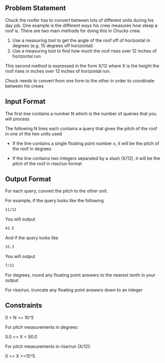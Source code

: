 ## Problem Statement

Chuck the roofer has to convert between lots of different units during his day job. One example is the different ways his crew measures how steep a roof is. There are two main methods for doing this in Chucks crew.

1. Use a measuring tool to get the angle of the roof off of horizontal in degrees (e.g. 15 degrees off horizontal)
2. Use a measuring tool to find how much the roof rises over 12 inches of horizontal run

This second method is expressed in the form X/12 where X is the height the roof rises in inches over 12 inches of horizontal run.

Chuck needs to convert from one form to the other in order to coordinate between his crews

## Input Format

The first line contains a number N which is the number of queries that you will process

The following N lines each contains a query that gives the pitch of the roof in one of the two units used

- If the line contains a single floating point number x, it will be the pitch of the roof in degrees

- If the line contains two integers separated by a slash (X/12), it will be the pitch of the roof in rise/run format

## Output Format

For each query, convert the pitch to the other unit.

For example, if the query looks like the following

```txt
11/12
```

You will output

```txt
42.5
```

And if the query looks like

```txt
33.3
```

You will output

```txt
7/12
```

For degrees, round any floating point answers to the nearest tenth in your output

For rise/run, truncate any floating point answers down to an integer

## Constraints

0 < N <= 10^5

For pitch measurements in degrees:

0.0 <= X < 90.0

For pitch measurements in rise/run (X/12):

0 <= X <=10^5
